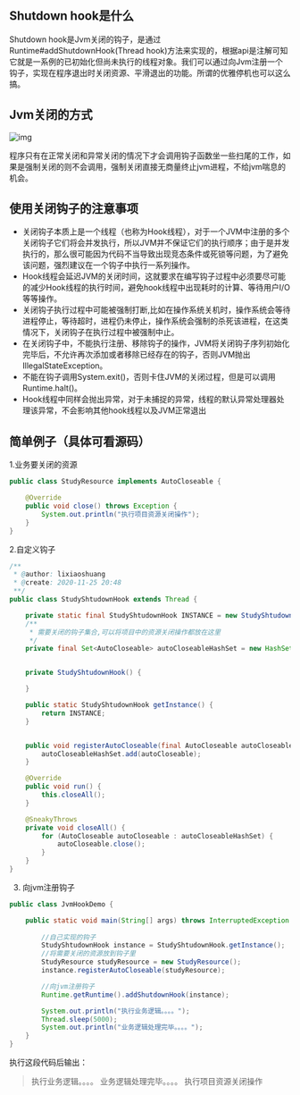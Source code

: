 ## Shutdown hook是什么

Shutdown hook是Jvm关闭的钩子，是通过Runtime#addShutdownHook(Thread hook)方法来实现的，根据api是注解可知它就是一系例的已初始化但尚未执行的线程对象。我们可以通过向Jvm注册一个钩子，实现在程序退出时关闭资源、平滑退出的功能。所谓的优雅停机也可以这么搞。



## Jvm关闭的方式

![img](https://tva1.sinaimg.cn/large/0081Kckwly1gl1sgd4n77j30ej09v3yx.jpg)

程序只有在正常关闭和异常关闭的情况下才会调用钩子函数坐一些扫尾的工作，如果是强制关闭的则不会调用，强制关闭直接无商量终止jvm进程，不给jvm喘息的机会。

## 使用关闭钩子的注意事项

- 关闭钩子本质上是一个线程（也称为Hook线程），对于一个JVM中注册的多个关闭钩子它们将会并发执行，所以JVM并不保证它们的执行顺序；由于是并发执行的，那么很可能因为代码不当导致出现竞态条件或死锁等问题，为了避免该问题，强烈建议在一个钩子中执行一系列操作。
- Hook线程会延迟JVM的关闭时间，这就要求在编写钩子过程中必须要尽可能的减少Hook线程的执行时间，避免hook线程中出现耗时的计算、等待用户I/O等等操作。
- 关闭钩子执行过程中可能被强制打断,比如在操作系统关机时，操作系统会等待进程停止，等待超时，进程仍未停止，操作系统会强制的杀死该进程，在这类情况下，关闭钩子在执行过程中被强制中止。
- 在关闭钩子中，不能执行注册、移除钩子的操作，JVM将关闭钩子序列初始化完毕后，不允许再次添加或者移除已经存在的钩子，否则JVM抛出 IllegalStateException。
- 不能在钩子调用System.exit()，否则卡住JVM的关闭过程，但是可以调用Runtime.halt()。
- Hook线程中同样会抛出异常，对于未捕捉的异常，线程的默认异常处理器处理该异常，不会影响其他hook线程以及JVM正常退出

## 简单例子（具体可看源码）

1.业务要关闭的资源

```java
public class StudyResource implements AutoCloseable {

    @Override
    public void close() throws Exception {
        System.out.println("执行项目资源关闭操作");
    }
}
```

2.自定义钩子

```java
/**
 * @author: lixiaoshuang
 * @create: 2020-11-25 20:48
 **/
public class StudyShtudownHook extends Thread {

    private static final StudyShtudownHook INSTANCE = new StudyShtudownHook();
    /**
     * 需要关闭的钩子集合,可以将项目中的资源关闭操作都放在这里
     */
    private final Set<AutoCloseable> autoCloseableHashSet = new HashSet<>();


    private StudyShtudownHook() {

    }

    public static StudyShtudownHook getInstance() {
        return INSTANCE;
    }


    public void registerAutoCloseable(final AutoCloseable autoCloseable) {
        autoCloseableHashSet.add(autoCloseable);
    }

    @Override
    public void run() {
        this.closeAll();
    }

    @SneakyThrows
    private void closeAll() {
        for (AutoCloseable autoCloseable : autoCloseableHashSet) {
            autoCloseable.close();
        }
    }
}

```

3. 向jvm注册钩子

```java
public class JvmHookDemo {

    public static void main(String[] args) throws InterruptedException {
        
        //自己实现的钩子
        StudyShtudownHook instance = StudyShtudownHook.getInstance();
        //将需要关闭的资源放到钩子里
        StudyResource studyResource = new StudyResource();
        instance.registerAutoCloseable(studyResource);

        //向jvm注册钩子
        Runtime.getRuntime().addShutdownHook(instance);

        System.out.println("执行业务逻辑。。。。");
        Thread.sleep(5000);
        System.out.println("业务逻辑处理完毕。。。。");
    }
}
```

执行这段代码后输出：

> 执行业务逻辑。。。。
> 业务逻辑处理完毕。。。。
> 执行项目资源关闭操作